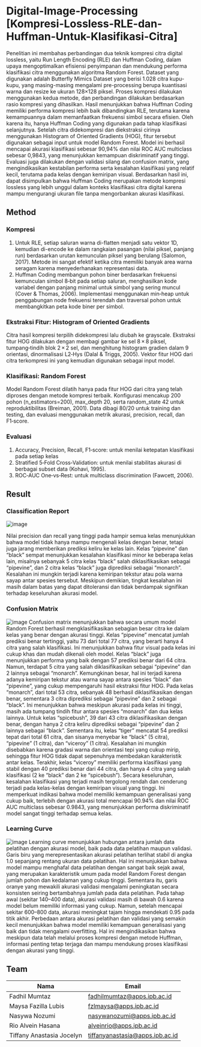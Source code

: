 # Digital-Image-Processing [Kompresi-Lossless-RLE-dan-Huffman-Untuk-Klasifikasi-Citra]

Penelitian ini membahas perbandingan dua teknik kompresi citra digital lossless, yaitu Run Length Encoding (RLE) dan Huffman Coding, dalam upaya mengoptimalkan efisiensi penyimpanan dan mendukung performa klasifikasi citra menggunakan algoritma Random Forest. Dataset yang digunakan adalah Butterfly Mimics Dataset yang berisi 1.028 citra kupu-kupu, yang masing-masing mengalami pre-processing berupa kuantisasi warna dan resize ke ukuran 128×128 piksel. Proses kompresi dilakukan menggunakan kedua metode, dan perbandingan dilakukan berdasarkan rasio kompresi yang dihasilkan. Hasil menunjukkan bahwa Huffman Coding memiliki performa kompresi lebih baik dibandingkan RLE, terutama karena kemampuannya dalam memanfaatkan frekuensi simbol secara efisien. Oleh karena itu, hanya Huffman Coding yang digunakan pada tahap klasifikasi selanjutnya. Setelah citra didekompresi dan diekstraksi cirinya menggunakan Histogram of Oriented Gradients (HOG), fitur tersebut digunakan sebagai input untuk model Random Forest. Model ini berhasil mencapai akurasi klasifikasi sebesar 90,94% dan nilai ROC AUC multiclass sebesar 0,9843, yang menunjukkan kemampuan diskriminatif yang tinggi. Evaluasi juga dilakukan dengan validasi silang dan confusion matrix, yang mengindikasikan kestabilan performa serta kesalahan klasifikasi yang relatif kecil, terutama pada kelas dengan kemiripan visual. Berdasarkan hasil ini, dapat disimpulkan bahwa Huffman Coding merupakan metode kompresi lossless yang lebih unggul dalam konteks klasifikasi citra digital karena mampu mengurangi ukuran file tanpa mengorbankan akurasi klasifikasi.

## Method
### Kompresi
1. Untuk RLE, setiap saluran warna di-flatten menjadi satu vektor 1D, kemudian di-encode ke dalam rangkaian pasangan (nilai piksel, panjang run) berdasarkan urutan kemunculan piksel yang berulang (Salomon, 2017). Metode ini sangat efektif ketika citra memiliki banyak area warna seragam karena menyederhanakan representasi data.
2. Huffman Coding membangun pohon biner berdasarkan frekuensi kemunculan simbol 8‑bit pada setiap saluran, menghasilkan kode variabel dengan panjang minimal untuk simbol yang sering muncul (Cover & Thomas, 2006). Implementasi menggunakan min‑heap untuk penggabungan node frekuensi terendah dan traversal pohon untuk membangkitkan peta kode biner per simbol.

### Ekstraksi Fitur: Histogram of Oriented Gradients
Citra hasil kompresi terpilih didekompresi lalu diubah ke grayscale. Ekstraksi fitur HOG dilakukan dengan membagi gambar ke sel 8 × 8 piksel, tumpang‑tindih blok 2 × 2 sel, dan menghitung histogram gradien dalam 9 orientasi, dinormalisasi L2‑Hys (Dalal & Triggs, 2005). Vektor fitur HOG dari citra terkompresi ini yang kemudian digunakan sebagai input model.

### Klasifikasi: Random Forest
Model Random Forest dilatih hanya pada fitur HOG dari citra yang telah diproses dengan metode kompresi terbaik. Konfigurasi mencakup 200 pohon (n_estimators=200), max_depth 20, serta random_state 42 untuk reproduktibilitas (Breiman, 2001). Data dibagi 80/20 untuk training dan testing, dan evaluasi menggunakan metrik akurasi, precision, recall, dan F1‑score.

### Evaluasi
1. Accuracy, Precision, Recall, F1‑score: untuk menilai ketepatan klasifikasi pada setiap kelas
2. Stratified 5‑Fold Cross‑Validation: untuk menilai stabilitas akurasi di berbagai subset data (Kohavi, 1995).
3. ROC‑AUC One‑vs‑Rest: untuk multiclass discrimination (Fawcett, 2006).

## Result
### Classification Report
![image](https://github.com/user-attachments/assets/80e688b4-6d2d-4399-b5f6-98606be52d44)

Nilai precision dan recall yang tinggi pada hampir semua kelas menunjukkan bahwa model tidak hanya mampu mengenali kelas dengan benar, tetapi juga jarang memberikan prediksi keliru ke kelas lain. Kelas “pipevine” dan “black” sempat menunjukkan kesalahan klasifikasi minor ke beberapa kelas lain, misalnya sebanyak 5 citra kelas “black” salah diklasifikasikan sebagai “pipevine”, dan 2 citra kelas “black” juga diprediksi sebagai “monarch”. Kesalahan ini mungkin terjadi karena kemiripan tekstur atau pola warna sayap antar spesies tersebut. Meskipun demikian, tingkat kesalahan ini masih dalam batas yang dapat ditoleransi dan tidak berdampak signifikan terhadap keseluruhan akurasi model.

### Confusion Matrix
![image](https://github.com/user-attachments/assets/0682eeab-b82a-490b-b915-31a783bf4264)
Confusion matrix menunjukkan bahwa secara umum model Random Forest berhasil mengklasifikasikan sebagian besar citra ke dalam kelas yang benar dengan akurasi tinggi. Kelas “pipevine” mencatat jumlah prediksi benar tertinggi, yaitu 73 dari total 77 citra, yang berarti hanya 4 citra yang salah klasifikasi. Ini menunjukkan bahwa fitur visual pada kelas ini cukup khas dan mudah dikenali oleh model.
Kelas “black” juga menunjukkan performa yang baik dengan 57 prediksi benar dari 64 citra. Namun, terdapat 5 citra yang salah diklasifikasikan sebagai “pipevine” dan 2 lainnya sebagai “monarch”. Kemungkinan besar, hal ini terjadi karena adanya kemiripan tekstur atau warna sayap antara spesies “black” dan “pipevine”, yang cukup mempengaruhi hasil ekstraksi fitur HOG.
Pada kelas “monarch”, dari total 53 citra, sebanyak 48 berhasil diklasifikasikan dengan benar, sementara 3 citra diprediksi sebagai “pipevine” dan 2 sebagai “black”. Ini menunjukkan bahwa meskipun akurasi pada kelas ini tinggi, masih ada tumpang tindih fitur antara spesies “monarch” dan dua kelas lainnya.
Untuk kelas “spicebush”, 39 dari 43 citra diklasifikasikan dengan benar, dengan hanya 2 citra keliru diprediksi sebagai “pipevine” dan 2 lainnya sebagai “black”. Sementara itu, kelas “tiger” mencatat 54 prediksi tepat dari total 61 citra, dan sisanya menyebar ke “black” (5 citra), “pipevine” (1 citra), dan “viceroy” (1 citra). Kesalahan ini mungkin disebabkan karena gradasi warna dan orientasi tepi yang cukup mirip, sehingga fitur HOG tidak dapat sepenuhnya membedakan karakteristik antar kelas.
Terakhir, kelas “viceroy” memiliki performa klasifikasi yang stabil dengan 40 prediksi benar dari 44 citra, dan hanya 4 citra yang salah klasifikasi (2 ke “black” dan 2 ke “spicebush”).
Secara keseluruhan, kesalahan klasifikasi yang terjadi masih tergolong rendah dan cenderung terjadi pada kelas-kelas dengan kemiripan visual yang tinggi. Ini memperkuat indikasi bahwa model memiliki kemampuan generalisasi yang cukup baik, terlebih dengan akurasi total mencapai 90.94% dan nilai ROC AUC multiclass sebesar 0.9843, yang menunjukkan performa diskriminatif model sangat tinggi terhadap semua kelas.

### Learning Curve
![image](https://github.com/user-attachments/assets/4f8b6119-cc81-47d9-9739-781f77d1e68f)
Learning curve menunjukkan hubungan antara jumlah data pelatihan dengan akurasi model, baik pada data pelatihan maupun validasi. Garis biru yang merepresentasikan akurasi pelatihan terlihat stabil di angka 1.0 sepanjang rentang ukuran data pelatihan. Hal ini menunjukkan bahwa model mampu menghafal data pelatihan dengan sangat baik sejak awal, yang merupakan karakteristik umum pada model Random Forest dengan jumlah pohon dan kedalaman yang cukup tinggi.
Sementara itu, garis oranye yang mewakili akurasi validasi mengalami peningkatan secara konsisten seiring bertambahnya jumlah pada data pelatihan. Pada tahap awal (sekitar 140–400 data), akurasi validasi masih di bawah 0.6 karena model belum memiliki informasi yang cukup. Namun, setelah mencapai sekitar 600–800 data, akurasi meningkat tajam hingga mendekati 0.95 pada titik akhir.
Perbedaan antara akurasi pelatihan dan validasi yang semakin kecil menunjukkan bahwa model memiliki kemampuan generalisasi yang baik dan tidak mengalami overfitting. Hal ini mengindikasikan bahwa meskipun data telah melalui proses kompresi dengan metode Huffman, informasi penting tetap terjaga dan mampu mendukung proses klasifikasi dengan akurasi yang tinggi.

## Team
| Nama                        | Email                              |
|-----------------------------|------------------------------------|
| Fadhil Mumtaz               | fadhilmumtaz@apps.ipb.ac.id        |
| Maysa Fazilla Lubis         | fzlmaysa@apps.ipb.ac.id            |
| Nasywa Nozumi               | nasywanozumi@apps.ipb.ac.id        |
| Rio Alvein Hasana           | alveinrio@apps.ipb.ac.id           |
| Tiffany Anastasia Jocelyn  | tiffanyanastasia@apps.ipb.ac.id    |





